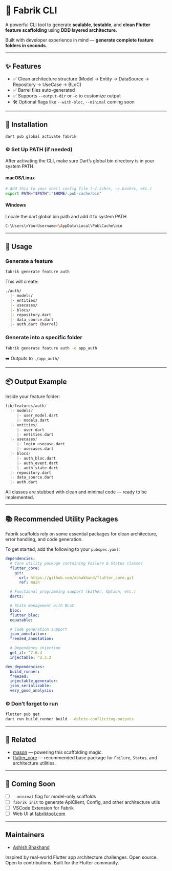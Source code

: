 # 🧱 Fabrik CLI

A powerful CLI tool to generate **scalable**, **testable**, and **clean Flutter feature scaffolding** using **DDD layered architecture**.

Built with developer experience in mind — **generate complete feature folders in seconds**.

---

## ✨ Features

- ✅ Clean architecture structure (Model → Entity → DataSource → Repository → UseCase → BLoC)
- ✅ Barrel files auto-generated
- ✅ Supports `--output-dir` or `-o` to customize output
- 🛠️ Optional flags like `--with-bloc`, `--minimal` coming soon

---

## 🚀 Installation

```bash
dart pub global activate fabrik
```

### ⚙️ Set Up PATH (if needed)

After activating the CLI, make sure Dart’s global bin directory is in your system PATH.

#### macOS/Linux

```bash
# Add this to your shell config file (~/.zshrc, ~/.bashrc, etc.)
export PATH="$PATH":"$HOME/.pub-cache/bin"
```

#### Windows

Locale the dart global bin path and add it to system PATH

```bash
C:\Users\<YourUsername>\AppData\Local\Pub\Cache\bin
```

---

## 🧰 Usage

### Generate a feature

```bash
fabrik generate feature auth
```

This will create:

```bash
./auth/
  |- models/
  |- entities/
  |- usecases/
  |- blocs/
  |- repository.dart
  |- data_source.dart
  |- auth.dart (barrel)
```

### Generate into a specific folder

```bash
fabrik generate feature auth -o app_auth
```

➡️ Outputs to `./app_auth/`

---

## 📦 Output Example

Inside your feature folder:

```dart
lib/features/auth/
  |- models/
     |- user_model.dart
     |- models.dart
  |- entities/
     |- user.dart
     |- entities.dart
  |- usecases/
     |- login_usecase.dart
     |- usecases.dart
  |- blocs/
     |- auth_bloc.dart
     |- auth_event.dart
     |- auth_state.dart
  |- repository.dart
  |- data_source.dart
  |- auth.dart
```

All classes are stubbed with clean and minimal code — ready to be implemented.

---

## 📚 Recommended Utility Packages

Fabrik scaffolds rely on some essential packages for clean architecture, error handling, and code generation.

To get started, add the following to your `pubspec.yaml`:

```yaml
dependencies:
  # Core utility package containing Failure & Status classes
  flutter_core:
    git:
      url: https://github.com/abhakhand/flutter_core.git
      ref: main

  # Functional programming support (Either, Option, etc.)
  dartz:

  # State management with BLoC
  bloc:
  flutter_bloc:
  equatable:

  # Code generation support
  json_annotation:
  freezed_annotation:

  # Dependency injection
  get_it: ^7.6.4
  injectable: ^2.3.2

dev_dependencies:
  build_runner:
  freezed:
  injectable_generator:
  json_serializable:
  very_good_analysis:
```

### ⚙️ Don’t forget to run

```bash
flutter pub get
dart run build_runner build --delete-conflicting-outputs
```

---

## 🔗 Related

- [mason](https://pub.dev/packages/mason) — powering this scaffolding magic.
- [flutter_core](https://pub.dev/packages/flutter_core) — recommended base package for `Failure`, `Status`, and architecture utilities.

---

## 📣 Coming Soon

- [ ] `--minimal` flag for model-only scaffolds
- [ ] `fabrik init` to generate ApiClient, Config, and other architecture utils
- [ ] VSCode Extension for Fabrik
- [ ] Web UI at [fabriktool.com](https://fabriktool.com)

---

## Maintainers

- [Ashish Bhakhand](https://github.com/abhakhand)

Inspired by real-world Flutter app architecture challenges.
Open source. Open to contributions. Built for the Flutter community.
